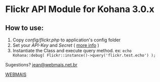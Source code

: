 Flickr API Module for Kohana 3.0.x
===================================


How to use:
-----------

1.  Copy _config/flickr.php_ to application's config folder
2.  Set your _API-Key_ and _Secret_ ( [more info](http://www.flickr.com/services/api/keys/) )
3.  Instantiate the Class and execute query method. ex: `echo Kohana::debug( Flickr::instance()->query('flickr.test.echo') );`

Sugestions? jean@webmais.net.br

[WEBMAIS](http://www.webmais.net.br)
